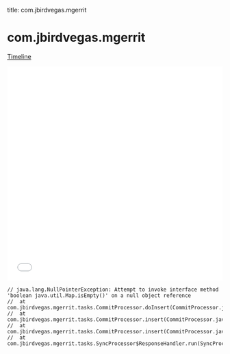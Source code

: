 title: com.jbirdvegas.mgerrit

# com.jbirdvegas.mgerrit

[Timeline](./vis-timeline.html)

<iframe src="./vis-timeline.html" width="100%" height="500px" style="border:none;"></iframe>

```
// java.lang.NullPointerException: Attempt to invoke interface method 'boolean java.util.Map.isEmpty()' on a null object reference
// 	at com.jbirdvegas.mgerrit.tasks.CommitProcessor.doInsert(CommitProcessor.java:123)
// 	at com.jbirdvegas.mgerrit.tasks.CommitProcessor.insert(CommitProcessor.java:56)
// 	at com.jbirdvegas.mgerrit.tasks.CommitProcessor.insert(CommitProcessor.java:43)
// 	at com.jbirdvegas.mgerrit.tasks.SyncProcessor$ResponseHandler.run(SyncProcessor.java:262)

```



